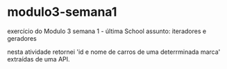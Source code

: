 # modulo3-semana1
exercício do Modulo 3 semana 1 - última School 
assunto: iteradores e geradores

  nesta atividade retornei 'id e nome de carros de uma deterrminada marca' extraídas de uma API.
